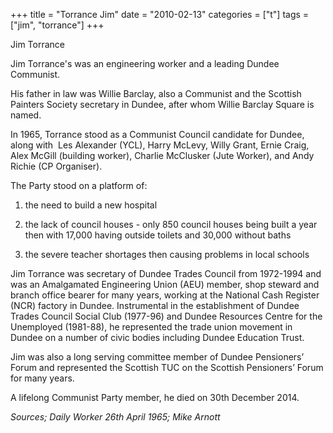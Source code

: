 +++
title = "Torrance Jim"
date = "2010-02-13"
categories = ["t"]
tags = ["jim", "torrance"]
+++

Jim Torrance

Jim Torrance's was an engineering worker and a leading Dundee Communist.

His father in law was Willie Barclay, also a Communist and the Scottish Painters Society secretary in Dundee, after whom Willie Barclay Square is named.

In 1965, Torrance stood as a Communist Council candidate for Dundee, along with  Les Alexander (YCL), Harry McLevy, Willy Grant, Ernie Craig, Alex McGill (building worker), Charlie McClusker (Jute Worker), and Andy Richie (CP Organiser).

The Party stood on a platform of: 

1) the need to build a new hospital

2) the lack of council houses - only 850 council houses being built a year then with 17,000 having outside toilets and 30,000 without baths

3) the severe teacher shortages then causing problems in local schools

Jim Torrance was secretary of Dundee Trades Council from 1972-1994 and was an Amalgamated Engineering Union (AEU) member, shop steward and branch office bearer for many years, working at the National Cash Register (NCR) factory in Dundee. Instrumental in the establishment of Dundee Trades Council Social Club (1977-96) and Dundee Resources Centre for the Unemployed (1981-88), he represented the trade union movement in Dundee on a number of civic bodies including Dundee Education Trust. 

Jim was also a long serving committee member of Dundee Pensioners’ Forum and represented the Scottish TUC on the Scottish Pensioners’ Forum for many years. 

A lifelong Communist Party member, he died on 30th December 2014.

_Sources; Daily Worker_ _26th April 1965; Mike Arnott_

